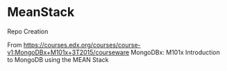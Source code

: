 # MeanStack
Repo Creation

From https://courses.edx.org/courses/course-v1:MongoDBx+M101x+3T2015/courseware 
 MongoDBx: M101x Introduction to MongoDB using the MEAN Stack
